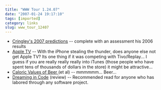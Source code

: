 ```yaml
---
title: "WWW Tour 1.24.07"
date: "2007-01-24 19:17:10"
tags: [imported]
category: links
slug: www_tour_12407
---
```


<ul>
    <li><a href="http://www.pbs.org/cringely/pulpit/2007/pulpit_20070105_001440.html">Cringley's 2007 predictions</a> -- complete with an assessment his 2006 results</li>
    <li><a href="http://www.apple.com/appletv/">Apple TV</a> -- With the iPhone stealing the thunder, does anyone else not get Apple TV? Its one thing if it was competing with Tivo/Replay... I guess if you are really really really into iTunes (those people who have spent tens of thousands of dollars in the store) it might be attractive...</li>
    <li><a title="Yay for Yuengling" href="http://www.rochester.edu/uhs/healthtopics/Alcohol/caloricvalues.html">Caloric Values of Beer </a>(et al) -- mmmmmm... Beer...</li>
    <li><a title="Joel on Software" href="http://www.joelonsoftware.com/items/2007/01/21.html">Dreaming in Code</a> (review) -- Recommended read for anyone who has labored through any software project.</li>
</ul>

